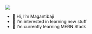 ![](https://komarev.com/ghpvc/?username=avinashreddykethireddy)
- 👋 Hi, I’m Magantibaji
- 👀 I’m interested in learning new stuff
- 🌱 I’m currently learning MERN Stack

<!---
![AK's GitHub stats](https://github-readme-stats.vercel.app/api?username=avinashreddykethireddy)]
(https://github.com/anuraghazra/github-readme-stats)
--->
<!---
avinashreddykethireddy/avinashreddykethireddy is a ✨ special ✨ repository because its `README.md` (this file) appears on your GitHub profile.
You can click the Preview link to take a look at your changes.
--->
